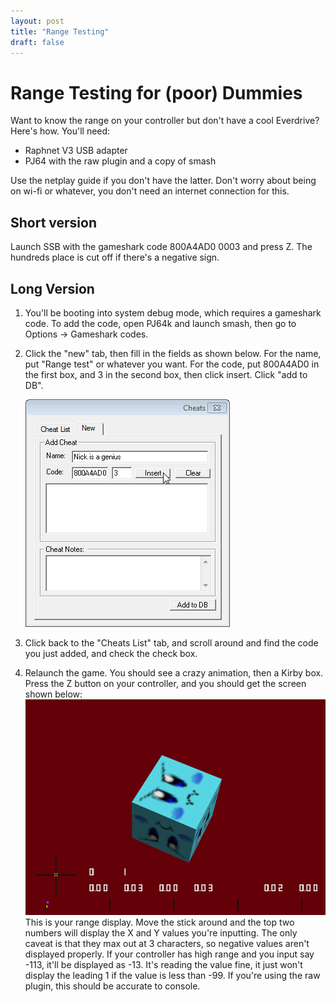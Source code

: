 ```yaml
---
layout: post
title: "Range Testing"
draft: false
---
```

# Range Testing for (poor) Dummies
Want to know the range on your controller but don't have a cool Everdrive? Here's how. You'll need:

- Raphnet V3 USB adapter
- PJ64 with the raw plugin and a copy of smash

Use the netplay guide if you don't have the latter. Don't worry about being on wi-fi or whatever, you don't need an internet connection for this.

## Short version
Launch SSB with the gameshark code 800A4AD0 0003 and press Z. The hundreds place is cut off if there's a negative sign.

## Long Version

1. You'll be booting into system debug mode, which requires a gameshark code. To add the code, open PJ64k and launch smash, then go to Options -> Gameshark codes.


2. Click the "new" tab, then fill in the fields as shown below. For the name, put "Range test" or whatever you want. For the code, put 800A4AD0 in the first box, and 3 in the second box, then click insert. Click "add to DB".

    ![Cheat dialog](/guides/img/cheatadd.png)

3. Click back to the "Cheats List" tab, and scroll around and find the code you just added, and check the check box.

4. Relaunch the game. You should see a crazy animation, then a Kirby box. Press the Z button on your controller, and you should get the screen shown below:
![Debug display](/guides/img/debug.png)
This is your range display. Move the stick around and the top two numbers will display the X and Y values you're inputting. The only caveat is that they max out at 3 characters, so negative values aren't displayed properly. If your controller has high range and you input say -113, it'll be displayed as -13. It's reading the value fine, it just won't display the leading 1 if the value is less than -99. If you're using the raw plugin, this should be accurate to console.
